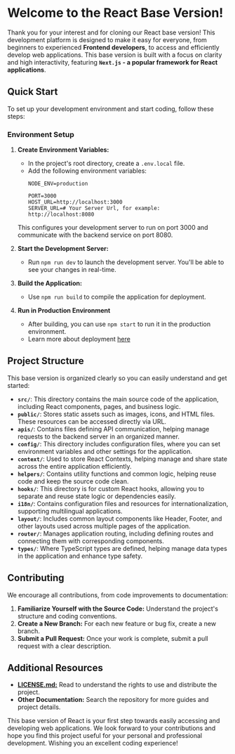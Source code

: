 # Welcome to the React Base Version!

Thank you for your interest and for cloning our React base version! This development platform is designed to make it easy for everyone, from beginners to experienced **Frontend developers**, to access and efficiently develop web applications. This base version is built with a focus on clarity and high interactivity, featuring **`Next.js` - a popular framework for React applications**.

## Quick Start

To set up your development environment and start coding, follow these steps:

### Environment Setup

1. **Create Environment Variables:**
   - In the project's root directory, create a `.env.local` file.
   - Add the following environment variables:
     ```
     NODE_ENV=production

     PORT=3000
     HOST_URL=http://localhost:3000
     SERVER_URL=# Your Server Url, for example: http://localhost:8080
     ```
   This configures your development server to run on port 3000 and communicate with the backend service on port 8080.

2. **Start the Development Server:**
   - Run `npm run dev` to launch the development server. You'll be able to see your changes in real-time.

3. **Build the Application:**
   - Use `npm run build` to compile the application for deployment.

4. **Run in Production Environment**
   - After building, you can use `npm start` to run it in the production environment.
   - Learn more about deployment [here](https://ndng.net/blogs/huong-dan-deploy-react-len-server-vps-don-gian)

## Project Structure

This base version is organized clearly so you can easily understand and get started:

- **`src/`**: This directory contains the main source code of the application, including React components, pages, and business logic.
- **`public/`**: Stores static assets such as images, icons, and HTML files. These resources can be accessed directly via URL.
- **`apis/`**: Contains files defining API communication, helping manage requests to the backend server in an organized manner.
- **`config/`**: This directory includes configuration files, where you can set environment variables and other settings for the application.
- **`context/`**: Used to store React Contexts, helping manage and share state across the entire application efficiently.
- **`helpers/`**: Contains utility functions and common logic, helping reuse code and keep the source code clean.
- **`hooks/`**: This directory is for custom React hooks, allowing you to separate and reuse state logic or dependencies easily.
- **`i18n/`**: Contains configuration files and resources for internationalization, supporting multilingual applications.
- **`layout/`**: Includes common layout components like Header, Footer, and other layouts used across multiple pages of the application.
- **`router/`**: Manages application routing, including defining routes and connecting them with corresponding components.
- **`types/`**: Where TypeScript types are defined, helping manage data types in the application and enhance type safety.

## Contributing

We encourage all contributions, from code improvements to documentation:

1. **Familiarize Yourself with the Source Code:** Understand the project's structure and coding conventions.
2. **Create a New Branch:** For each new feature or bug fix, create a new branch.
3. **Submit a Pull Request:** Once your work is complete, submit a pull request with a clear description.

## Additional Resources

- [**LICENSE.md:**](./LICENSE.md) Read to understand the rights to use and distribute the project.
- **Other Documentation:** Search the repository for more guides and project details.

This base version of React is your first step towards easily accessing and developing web applications. We look forward to your contributions and hope you find this project useful for your personal and professional development. Wishing you an excellent coding experience!
